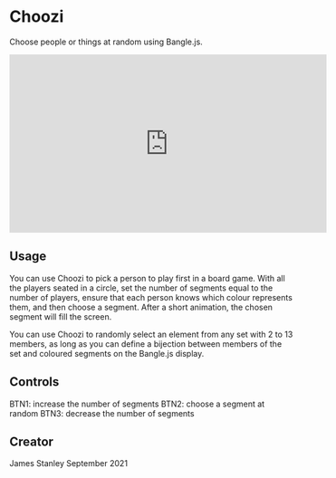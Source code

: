 # Choozi

Choose people or things at random using Bangle.js.

<iframe width="560" height="315" src="https://www.youtube.com/embed/4cqOLNM5ei8" frameborder="0" allow="accelerometer; autoplay; encrypted-media; gyroscope; picture-in-picture" allowfullscreen></iframe>

## Usage

You can use Choozi to pick a person to play first in a board game. With all
the players seated in a circle, set the number of segments equal to the number
of players, ensure that each person knows which colour represents them, and then
choose a segment. After a short animation, the chosen segment will fill the screen.

You can use Choozi to randomly select an element from any set with 2 to 13 members,
as long as you can define a bijection between members of the set and coloured
segments on the Bangle.js display.

## Controls

BTN1: increase the number of segments
BTN2: choose a segment at random
BTN3: decrease the number of segments

## Creator

James Stanley
September 2021
